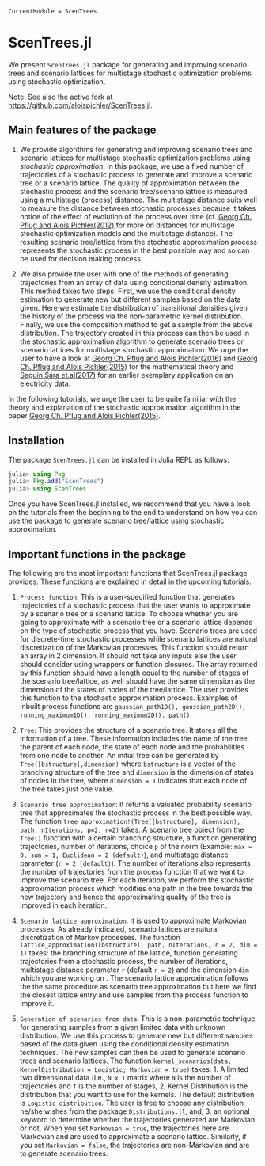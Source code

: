 ```@meta
CurrentModule = ScenTrees
```

# ScenTrees.jl

We present `ScenTrees.jl` package for generating and improving scenario trees and scenario lattices for multistage stochastic optimization problems using stochastic optimization.

Note: See also the active fork at https://github.com/aloispichler/ScenTrees.jl.

## Main features of the package

1. We provide algorithms for generating and improving scenario trees and scenario lattices for multistage stochastic optimization problems using _stochastic approximation_. In this package, we use a fixed number of trajectories of a stochastic process to generate and improve a scenario tree or a scenario lattice. The quality of approximation between the stochastic process and the scenario tree/scenario lattice is measured using a multistage (process) distance. The multistage distance suits well to measure the distance between stochastic processes because it takes notice of the effect of evolution of the process over time (cf. [Georg Ch. Pflug and Alois Pichler(2012)](https://doi.org/10.1137/110825054) for more on distances for multistage stochastic optimization models and the multistage distance). The resulting scenario tree/lattice from the stochastic approximation process represents the stochastic process in the best possible way and so can be used for decision making process.

2. We also provide the user with one of the methods of generating trajectories from an array of data using conditional density estimation. This method takes two steps: First, we use the conditional density estimation to generate new but different samples based on the data given. Here we estimate the distribution of transitional densities given the history of the process via the non-parametric kernel distribution. Finally, we use the composition method to get a sample from the above distribution. The trajectory created in this process can then be used in the stochastic approximation algorithm to generate scenario trees or scenario lattices for multistage stochastic approximation. We urge the user to have a look at [Georg Ch. Pflug and Alois Pichler(2016)](https://doi.org/10.1137/15M1043376) and [Georg Ch. Pflug and Alois Pichler(2015)](https://doi.org/10.1007/s10589-015-9758-0) for the mathematical theory and [Seguin Sara et.al(2017)](https://doi.org/10.1016/j.ejor.2016.11.028) for an earlier exemplary application on an electricity data.

In the following tutorials, we urge the user to be quite familiar with the theory and explanation of the stochastic approximation algorithm in the paper [Georg Ch. Pflug and Alois Pichler(2015)](https://doi.org/10.1007/s10589-015-9758-0).

## Installation

The package `ScenTrees.jl` can be installed in Julia REPL as follows:

```julia
julia> using Pkg
julia> Pkg.add("ScenTrees")
julia> using ScenTrees
```

Once you have ScenTrees.jl installed, we recommend that you have a look on the tutorials from the beginning to the end to understand on how you can use the package to generate scenario tree/lattice using stochastic approximation.

## Important functions in the package

The following are the most important functions that ScenTrees.jl package provides. These functions are explained in detail in the upcoming tutorials.

1. `Process function`: This is a user-specified function that generates trajectories of a stochastic process that the user wants to approximate by a scenario tree or a scenario lattice. To choose whether you are going to approximate with a scenario tree or a scenario lattice depends on the type of stochastic process that you have. Scenario trees are used for discrete-time stochastic processes while scenario lattices are natural discretization of the Markovian processes. This function should return an array in 2 dimension. It should not take any inputs else the user should consider using wrappers or function closures. The array returned by this function should have a length equal to the number of stages of the scenario tree/lattice, as well should have the same dimension as the dimension of the states of nodes of the tree/lattice. The user provides this function to the stochastic approximation process. Examples of inbuilt process functions are `gaussian_path1D(), gaussian_path2D(), running_maximum1D(), running_maximum2D(), path()`.

2. `Tree`: This provides the structure of a scenario tree. It stores all the information of a tree. These information includes the name of the tree, the parent of each node, the state of each node and the probabilities from one node to another. An initial tree can be generated by `Tree([bstructure],dimension)` where `bstructure` is a vector of the branching structure of the tree and `dimension` is the dimension of states of nodes in the tree, where `dimension = 1` indicates that each node of the tree takes just one value.

3. `Scenario tree approximation`: It returns a valuated probability scenario tree that approximates the stochastic process in the best possible way. The function `tree_approximation!(Tree([bstructure], dimension), path, nIterations, p=2, r=2)` takes: A scenario tree object from the `Tree()` function with a certain branching structure, a function generating trajectories, number of iterations, choice `p` of the norm (Example: `max = 0, sum = 1, Euclidean = 2 (default)`), and multistage distance parameter (`r = 2 (default)`). The number of iterations also represents the number of trajectories from the process function that we want to improve the scenario tree. For each iteration, we perform the stochastic approximation process which modifies one path in the tree towards the new trajectory and hence the approximating quality of the tree is improved in each iteration.

4. `Scenario lattice approximation`: It is used to approximate Markovian processes. As already indicated, scenario lattices are natural discretization of Markov processes. The function `lattice_approximation([bstructure], path, nIterations, r = 2, dim = 1)` takes: the branching structure of the lattice, function generating trajectories from a stochastic process, the number of iterations, multistage distance parameter `r` (default `r = 2`) and the dimension `dim` which you are working on . The scenario lattice approximation follows the the same procedure as scenario tree approximation but here we find the closest lattice entry and use samples from the process function to improve it.

5. `Generation of scenarios from data`: This is a non-parametric technique for generating samples from a given limited data with unknown distribution. We use this process to generate new but different samples based of the data given using the conditional density estimation techniques. The new samples can then be used to generate scenario trees and scenario lattices. The function `kernel_scenarios(data, KernelDistribution = Logistic; Markovian = true)` takes: 1. A limited two dimensional data (i.e., `N x T` matrix where `N` is the number of trajectories and `T` is the number of stages, 2. Kernel Distribution is the distribution that you want to use for the kernels. The default distribution is `Logistic distribution`. The user is free to choose any distribution he/she wishes from the package `Distributions.jl`, and, 3. an optional keyword to determine whether the trajectories generated are Markovian or not. When you set `Markovian = true`, the trajectories here are Markovian and are used to approximate a scenario lattice. Similarly, if you set `Markovian = false`, the trajectories are non-Markovian and are to generate scenario trees.
